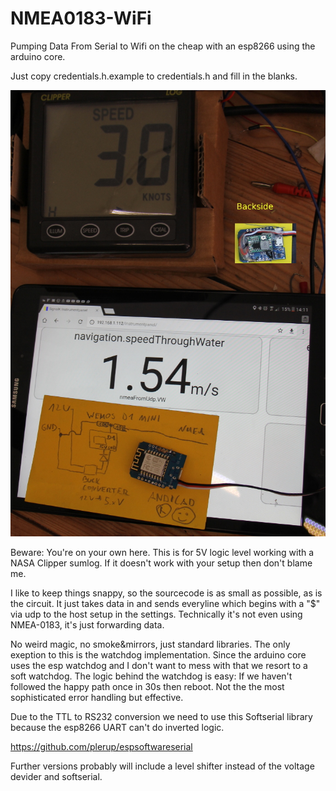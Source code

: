 # NMEA0183-WiFi
Pumping Data From Serial to Wifi on the cheap with an esp8266 using the arduino core. 

Just copy credentials.h.example to credentials.h and fill in the blanks.

![Overview](https://github.com/a-n-d-i/NMEA0183-WiFi/blob/master/img/overview.JPG)

Beware: You're on your own here. This is for 5V logic level working with a NASA Clipper sumlog. If it doesn't work with your setup then don't blame me.

I like to keep things snappy, so the sourcecode is as small as possible, as is the circuit. It just takes data in and sends everyline which begins with a "$" via udp to the host setup in the settings. Technically it's not even using NMEA-0183, it's just forwarding data.

No weird magic, no smoke&mirrors, just standard libraries. The only exeption to this is the watchdog implementation. Since the arduino core uses the esp watchdog and I don't want to mess with that we resort to a soft watchdog. The logic behind the watchdog is easy: If we haven't followed the happy path once in 30s then reboot. Not the the most sophisticated error handling but effective.

Due to the TTL to RS232 conversion we need to use this Softserial library because the esp8266 UART can't do inverted logic. 

https://github.com/plerup/espsoftwareserial

Further versions probably will include a level shifter instead of the voltage devider and softserial.   


